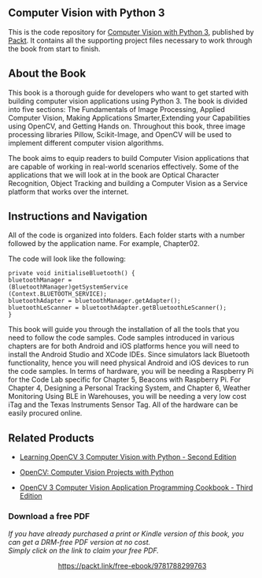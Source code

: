 ## Computer Vision with Python 3

This is the code repository for [Computer Vision with Python 3](https://www.packtpub.com/application-development/computer-vision-python-3?utm_source=github&utm_medium=repository&utm_campaign=9781788299763), published by [Packt](https://www.packtpub.com/?utm_source=github). It contains all the supporting project files necessary to work through the book from start to finish.
## About the Book
This book is a thorough guide for developers who want to get started with building computer vision applications using Python 3. The book is divided into five sections: The Fundamentals of Image Processing, Applied Computer Vision, Making Applications Smarter,Extending your Capabilities using OpenCV, and Getting Hands on. Throughout this book, three image processing libraries Pillow, Scikit-Image, and OpenCV will be used to implement different computer vision algorithms.

The book aims to equip readers to build Computer Vision applications that are capable of working in real-world scenarios effectively. Some of the applications that we will look at in the book are Optical Character Recognition, Object Tracking and building a Computer Vision as a Service platform that works over the internet.

## Instructions and Navigation
All of the code is organized into folders. Each folder starts with a number followed by the application name. For example, Chapter02.



The code will look like the following:
```
private void initialiseBluetooth() {
bluetoothManager = 
(BluetoothManager)getSystemService
(Context.BLUETOOTH_SERVICE);
bluetoothAdapter = bluetoothManager.getAdapter();
bluetoothLeScanner = bluetoothAdapter.getBluetoothLeScanner(); 
}
```

This book will guide you through the installation of all the tools that you need to follow the code samples. Code samples introduced in various chapters are for both Android and iOS platforms hence you will need to install the Android Studio and XCode IDEs. Since simulators lack Bluetooth functionality, hence you will need physical Android and iOS devices to run the code samples. In terms of hardware, you will be needing a Raspberry Pi for the Code Lab specific for Chapter 5, Beacons with Raspberry Pi. For Chapter 4, Designing a Personal Tracking System, and Chapter 6, Weather Monitoring Using BLE in Warehouses, you will be needing a very low cost iTag and the Texas Instruments Sensor Tag. All of the hardware can be easily procured online.

## Related Products
* [Learning OpenCV 3 Computer Vision with Python - Second Edition](https://www.packtpub.com/application-development/learning-opencv-3-computer-vision-python-second-edition?utm_source=github&utm_medium=repository&utm_campaign=9781785283840)

* [OpenCV: Computer Vision Projects with Python](https://www.packtpub.com/application-development/opencv-computer-vision-projects-python?utm_source=github&utm_medium=repository&utm_campaign=9781787125490)

* [OpenCV 3 Computer Vision Application Programming Cookbook - Third Edition](https://www.packtpub.com/application-development/opencv-3-computer-vision-application-programming-cookbook-third-edition?utm_source=github&utm_medium=repository&utm_campaign=9781786469717)


### Download a free PDF

 <i>If you have already purchased a print or Kindle version of this book, you can get a DRM-free PDF version at no cost.<br>Simply click on the link to claim your free PDF.</i>
<p align="center"> <a href="https://packt.link/free-ebook/9781788299763">https://packt.link/free-ebook/9781788299763 </a> </p>